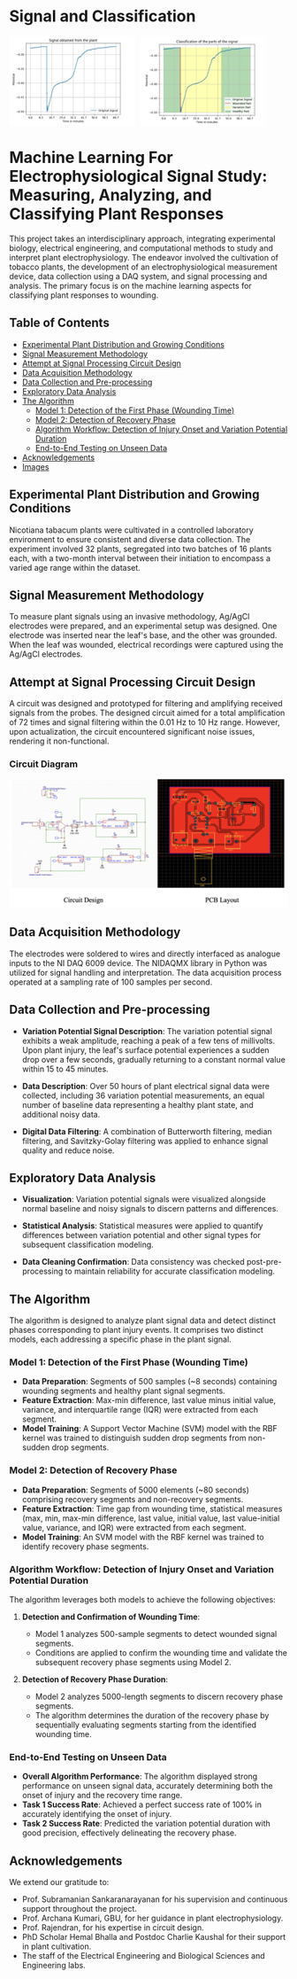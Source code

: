 
# Signal and Classification

<div style="display: flex;">
  <img src="Images/signal.png" alt="Signal" style="width: 45%; margin-right: 10px;">
  <img src="Images/signal_classified.png" alt="Signal and Classification" style="width: 45%;">
</div>


# Machine Learning For Electrophysiological Signal Study: Measuring, Analyzing, and Classifying Plant Responses

This project takes an interdisciplinary approach, integrating experimental biology, electrical engineering, and computational methods to study and interpret plant electrophysiology. The endeavor involved the cultivation of tobacco plants, the development of an electrophysiological measurement device, data collection using a DAQ system, and signal processing and analysis. The primary focus is on the machine learning aspects for classifying plant responses to wounding.

## Table of Contents

- [Experimental Plant Distribution and Growing Conditions](#experimental-plant-distribution-and-growing-conditions)
- [Signal Measurement Methodology](#signal-measurement-methodology)
- [Attempt at Signal Processing Circuit Design](#attempt-at-signal-processing-circuit-design)
- [Data Acquisition Methodology](#data-acquisition-methodology)
- [Data Collection and Pre-processing](#data-collection-and-pre-processing)
- [Exploratory Data Analysis](#exploratory-data-analysis)
- [The Algorithm](#the-algorithm)
  - [Model 1: Detection of the First Phase (Wounding Time)](#model-1-detection-of-the-first-phase-wounding-time)
  - [Model 2: Detection of Recovery Phase](#model-2-detection-of-recovery-phase)
  - [Algorithm Workflow: Detection of Injury Onset and Variation Potential Duration](#algorithm-workflow-detection-of-injury-onset-and-variation-potential-duration)
  - [End-to-End Testing on Unseen Data](#end-to-end-testing-on-unseen-data)
- [Acknowledgements](#acknowledgements)
- [Images](#images)

## Experimental Plant Distribution and Growing Conditions

Nicotiana tabacum plants were cultivated in a controlled laboratory environment to ensure consistent and diverse data collection. The experiment involved 32 plants, segregated into two batches of 16 plants each, with a two-month interval between their initiation to encompass a varied age range within the dataset.

## Signal Measurement Methodology

To measure plant signals using an invasive methodology, Ag/AgCl electrodes were prepared, and an experimental setup was designed. One electrode was inserted near the leaf's base, and the other was grounded. When the leaf was wounded, electrical recordings were captured using the Ag/AgCl electrodes.

## Attempt at Signal Processing Circuit Design

A circuit was designed and prototyped for filtering and amplifying received signals from the probes. The designed circuit aimed for a total amplification of 72 times and signal filtering within the 0.01 Hz to 10 Hz range. However, upon actualization, the circuit encountered significant noise issues, rendering it non-functional.

### Circuit Diagram

![Circuit Diagram](Images/circuit.png)

## Data Acquisition Methodology

The electrodes were soldered to wires and directly interfaced as analogue inputs to the NI DAQ 6009 device. The NIDAQMX library in Python was utilized for signal handling and interpretation. The data acquisition process operated at a sampling rate of 100 samples per second.

## Data Collection and Pre-processing

- **Variation Potential Signal Description**: The variation potential signal exhibits a weak amplitude, reaching a peak of a few tens of millivolts. Upon plant injury, the leaf's surface potential experiences a sudden drop over a few seconds, gradually returning to a constant normal value within 15 to 45 minutes.

- **Data Description**: Over 50 hours of plant electrical signal data were collected, including 36 variation potential measurements, an equal number of baseline data representing a healthy plant state, and additional noisy data.

- **Digital Data Filtering**: A combination of Butterworth filtering, median filtering, and Savitzky-Golay filtering was applied to enhance signal quality and reduce noise.

## Exploratory Data Analysis

- **Visualization**: Variation potential signals were visualized alongside normal baseline and noisy signals to discern patterns and differences.

- **Statistical Analysis**: Statistical measures were applied to quantify differences between variation potential and other signal types for subsequent classification modeling.

- **Data Cleaning Confirmation**: Data consistency was checked post-pre-processing to maintain reliability for accurate classification modeling.

## The Algorithm

The algorithm is designed to analyze plant signal data and detect distinct phases corresponding to plant injury events. It comprises two distinct models, each addressing a specific phase in the plant signal.

### Model 1: Detection of the First Phase (Wounding Time)

- **Data Preparation**: Segments of 500 samples (~8 seconds) containing wounding segments and healthy plant signal segments.
- **Feature Extraction**: Max-min difference, last value minus initial value, variance, and interquartile range (IQR) were extracted from each segment.
- **Model Training**: A Support Vector Machine (SVM) model with the RBF kernel was trained to distinguish sudden drop segments from non-sudden drop segments.

### Model 2: Detection of Recovery Phase

- **Data Preparation**: Segments of 5000 elements (~80 seconds) comprising recovery segments and non-recovery segments.
- **Feature Extraction**: Time gap from wounding time, statistical measures (max, min, max-min difference, last value, initial value, last value-initial value, variance, and IQR) were extracted from each segment.
- **Model Training**: An SVM model with the RBF kernel was trained to identify recovery phase segments.

### Algorithm Workflow: Detection of Injury Onset and Variation Potential Duration

The algorithm leverages both models to achieve the following objectives:

1. **Detection and Confirmation of Wounding Time**:
   - Model 1 analyzes 500-sample segments to detect wounded signal segments.
   - Conditions are applied to confirm the wounding time and validate the subsequent recovery phase segments using Model 2.

2. **Detection of Recovery Phase Duration**:
   - Model 2 analyzes 5000-length segments to discern recovery phase segments.
   - The algorithm determines the duration of the recovery phase by sequentially evaluating segments starting from the identified wounding time.

### End-to-End Testing on Unseen Data

- **Overall Algorithm Performance**: The algorithm displayed strong performance on unseen signal data, accurately determining both the onset of injury and the recovery time range.
- **Task 1 Success Rate**: Achieved a perfect success rate of 100% in accurately identifying the onset of injury.
- **Task 2 Success Rate**: Predicted the variation potential duration with good precision, effectively delineating the recovery phase.

## Acknowledgements

We extend our gratitude to:

- Prof. Subramanian Sankaranarayanan for his supervision and continuous support throughout the project.
- Prof. Archana Kumari, GBU, for her guidance in plant electrophysiology.
- Prof. Rajendran, for his expertise in circuit design.
- PhD Scholar Hemal Bhalla and Postdoc Charlie Kaushal for their support in plant cultivation.
- The staff of the Electrical Engineering and Biological Sciences and Engineering labs.




